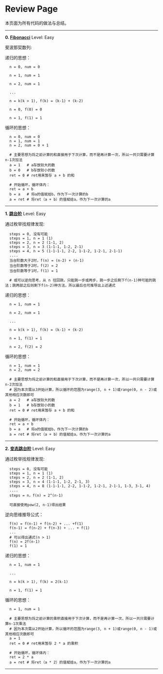 # Review Page

本页面为所有代码的做法与总结。

---
**0. [Fibonacci](https://github.com/Kelv1nYu/)**      Level: Easy

斐波那契数列:

递归的思想：
      
      n = 0, num = 0
      
      n = 1, num = 1
      
      n = 2, num = 1
      
      ...
      
      n = k(k > 1), f(k) = (k-1) + (k-2)
      
      n = 0, f(0) = 0
      
      n = 1, f(1) = 1
      
循环的思想：

      n = 0, num = 0
      n = 1, num = 1
      n = 2, num = 0 + 1
      
      # 主要思想为将之前计算的和直接用于下次计算，而不是再计算一次，所以一共只需要计算n-1次加法
      a = 1   # a存放较大的数
      b = 0   # b存放较小的数
      ret = 0 # ret用来暂存 a + b 的和
      
      # 开始循环，循环体内：
      ret = a + b
      b = a   # 将a的值赋给b，作为下一次计算的b
      a = ret # 将ret（a + b）的值赋给a，作为下一次计算的a

---
**1. [跳台阶](https://github.com/Kelv1nYu/)**      Level: Easy

通过枚举找规律发现:

      steps = 0, 没有可能
      steps = 1, n = 1 (1)
      steps = 2, n = 2 (1-1, 2)
      steps = 3, n = 3 (1-1-1, 1-2, 2-1)
      steps = 4, n = 5 (1-1-1-1, 2-2, 1-1-2, 1-2-1, 2-1-1)
      ....
      当台阶数大于2时，f(n) = (n-2) + (n-1)
      当台阶数等于2时，f(2) = 2
      当台阶数等于1时，f(1) = 1
      
      # 或可以逆向思考，从 n 往回跳，只能跳一步或两步，跳一步之后剩下f(n-1)种可能的跳法；跳两部之后则剩下f(n-2)种方法，所以最后也可推导出上述通式

递归的思想：
      
      n = 1, num = 1
      
      n = 2, num = 1
      
      ...
      
      n = k(k > 1), f(k) = (k-1) + (k-2)
      
      n = 1, f(1) = 1
      
      n = 2, f(2) = 2
      
循环的思想：

      n = 1, num = 1
      n = 2, num = 2
      
      # 主要思想为将之前计算的和直接用于下次计算，而不是再计算一次，所以一共只需要计算n-2次加法
      # 因为本次需从3开始计算，所以循环的范围为range(3, n + 1)或range(0, n - 2)或其他相应次数即可
      a = 2   # a存放较大的数
      b = 1   # b存放较小的数
      ret = 0 # ret用来暂存 a + b 的和
      
      # 开始循环，循环体内：
      ret = a + b
      b = a   # 将a的值赋给b，作为下一次计算的b
      a = ret # 将ret（a + b）的值赋给a，作为下一次计算的a

---
**2. [变态跳台阶](https://github.com/Kelv1nYu/)**      Level: Easy

通过枚举找规律发现:

      steps = 0, 没有可能
      steps = 1, n = 1 (1)
      steps = 2, n = 2 (1-1, 2)
      steps = 3, n = 4 (1-1-1, 1-2, 2-1, 3)
      steps = 4, n = 8 (1-1-1-1, 2-2, 1-1-2, 1-2-1, 2-1-1, 1-3, 3-1, 4)
      ....
      steps = n，f(n) = 2^(n-1)
      
      可直接使用pow(2, n-1)得出结果
      
逆向思维推导公式：

      f(n) = f(n-1) + f(n-2) + ... +f(1)
      f(n-1) = f(n-2) + f(n-3) + ... + f(1)
      ...
      # 可以得出通式(n > 1)
      f(n) = 2f(n-1)
      f(1) = 1

递归的思想：
      
      n = 1, num = 1
      
      ...
      
      n = k(k > 1), f(k) = 2(k-1)
      
      n = 1, f(1) = 1
      
循环的思想：

      n = 1, num = 1
      
      # 主要思想为将之前计算的乘积直接用于下次计算，而不是再计算一次，所以一共只需要计算n-1次乘法
      # 因为本次需从2开始计算，所以循环的范围为range(3, n + 1)或range(0, n - 1)或其他相应次数即可
      a = 1   
      ret = 0 # ret用来暂存 2 * a 的乘积
      
      # 开始循环，循环体内：
      ret = 2 * a
      a = ret # 将ret（a * 2）的值赋给a，作为下一次计算的a

---
